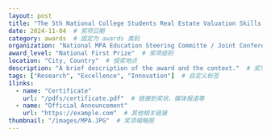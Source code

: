 ```yaml
---
layout: post
title: "The 5th National College Students Real Estate Valuation Skills Competition"  # 奖项名称
date: 2024-11-04  # 奖项日期
category: awards  # 固定为 awards 类别
organization: "National MPA Education Steering Committe / Joint Conference of Deans (Department Heads) of Land Resources Management in Chinese Universities"  # 授奖单位
award_level: "National First Prize"  # 奖项级别
location: "City, Country"  # 授奖地点
description: "A brief description of the award and the context."  # 奖项简要描述
tags: ["Research", "Excellence", "Innovation"]  # 自定义标签
1links:
  - name: "Certificate"
    url: "/pdfs/certificate.pdf"  # 链接到奖状、媒体报道等
  - name: "Official Announcement"
    url: "https://example.com"  # 其他相关链接
thumbnail: "/images/MPA.JPG"  # 奖项缩略图
---
```

